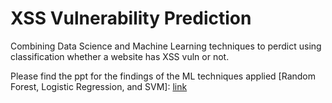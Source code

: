 # XSS Vulnerability Prediction

Combining Data Science and Machine Learning techniques to perdict using classification whether a website has XSS vuln or not.

Please find the ppt for the findings of the ML techniques applied [Random Forest, Logistic Regression, and SVM]: [link](https://www.canva.com/design/DAGZpv6zK18/GIVe0WGz-FqxZfqF3hslaQ/edit?utm_content=DAGZpv6zK18&utm_campaign=designshare&utm_medium=link2&utm_source=sharebutton)
